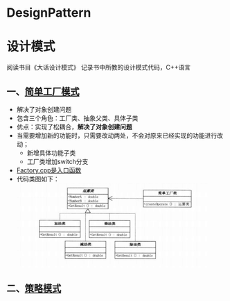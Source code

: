 ﻿# DesignPattern

# 设计模式

阅读书目《大话设计模式》
记录书中所教的设计模式代码，C++语言

## 一、[简单工厂模式](SimpleFactory)

- 解决了对象创建问题
- 包含三个角色：工厂类、抽象父类、具体子类
- 优点：实现了松耦合，**解决了对象创建问题**
- 当需要增加新的功能时，只需要改动两处，不会对原来已经实现的功能进行改动；
	- 新增具体功能子类
	- 工厂类增加switch分支
- [Factory.cpp是入口函数](SimpleFactory/Factory.cpp)
- 代码类图如下：
	![简单工厂类图](images/SimpleFactory.png)

## 二、[策略模式](Strategy)
